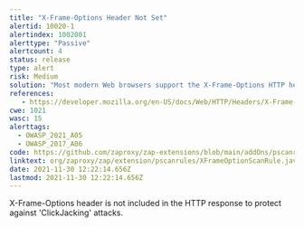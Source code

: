 ```yaml
---
title: "X-Frame-Options Header Not Set"
alertid: 10020-1
alertindex: 1002001
alerttype: "Passive"
alertcount: 4
status: release
type: alert
risk: Medium
solution: "Most modern Web browsers support the X-Frame-Options HTTP header. Ensure it's set on all web pages returned by your site (if you expect the page to be framed only by pages on your server (e.g. it's part of a FRAMESET) then you'll want to use SAMEORIGIN, otherwise if you never expect the page to be framed, you should use DENY. Alternatively consider implementing Content Security Policy's 'frame-ancestors' directive. "
references:
   - https://developer.mozilla.org/en-US/docs/Web/HTTP/Headers/X-Frame-Options
cwe: 1021
wasc: 15
alerttags: 
  - OWASP_2021_A05
  - OWASP_2017_A06
code: https://github.com/zaproxy/zap-extensions/blob/main/addOns/pscanrules/src/main/java/org/zaproxy/zap/extension/pscanrules/XFrameOptionScanRule.java
linktext: org/zaproxy/zap/extension/pscanrules/XFrameOptionScanRule.java
date: 2021-11-30 12:22:14.656Z
lastmod: 2021-11-30 12:22:14.656Z
---
```

X-Frame-Options header is not included in the HTTP response to protect against 'ClickJacking' attacks.
